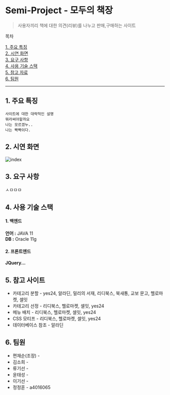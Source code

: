 # Semi-Project - 모두의 책장
>사용자끼리 책에 대한 의견(리뷰)를 나누고 판매,구매하는 사이트

목차

[1. 주요 특징](#item1)  
[2. 시연 화면](#item2)  
[3. 요구 사항](#item3)  
[4. 사용 기술 스택](#item4)  
[5. 참고 자료](#item5)  
[6. 팀원](#item6)  

***



## <span id="item1">1. 주요 특징</span>
    사이트에 대한 대략적인 설명
    뭐라써야할까요
    나는 모르겠누..
    나는 빡빡이다.

## <span id="item2">2. 시연 화면</span>
![index](https://user-images.githubusercontent.com/49514454/81631564-17214f00-9443-11ea-8e06-807211ff82e0.png)

## <span id="item3">3. 요구 사항</span>
ㅅㅁㅁㅁ
## <span id="item4">4. 사용 기술 스택</span>
#### 1. 백엔드

**언어 :** JAVA 11  
**DB :** Oracle 11g

#### 2. 프론트엔드

**JQuery...**


## <span id ="item5">5. 참고 사이트</span>
* 카테고리 분할 - yes24, 알라딘, 밀리의 서재, 리디북스, 북새통, 교보 문고, 헬로마켓, 셀잇 
* 카테고리 선정 - 리디북스, 헬로마켓, 셀잇, yes24
* 메뉴 배치 - 리디북스, 헬로마켓, 셀잇, yes24
* CSS 모티프 - 리디북스, 헬로마켓, 셀잇, yes24
* 데이터베이스 참조 - 알라딘 

## <span id="item6">6. 팀원</span>
* 편재순(조장) -
* 김소희 -
* 류기선 - 
* 윤태성 -
* 이기선 -
* 정정훈 - a4016065
